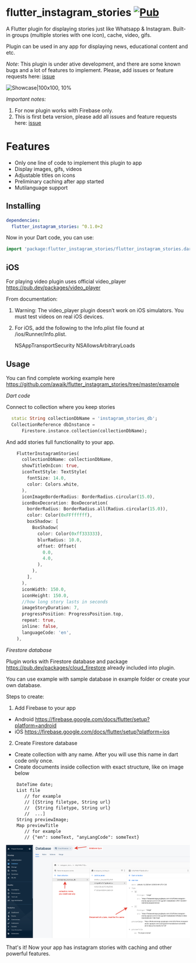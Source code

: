# flutter_instagram_stories [![Pub](https://img.shields.io/pub/v/flutter_instagram_stories.svg)](https://pub.dev/packages/flutter_instagram_stories)


A Flutter plugin for displaying stories just like Whatsapp & Instagram. Built-in groups (multiple stories with one icon), cache, video, gifs.

Plugin can be used in any app for displaying news, educational content and etc.


*Note*: This plugin is under ative development, and there are some known bugs and a lot of features to implement. Please, add issues or feature requests here: [issue](https://github.com/awaik/flutter_instagram_stories/issues)



![Showcase|100x100, 10%](example/lib/showcase1.gif)

*Important notes:*

1. For now plugin works with Firebase only.
2. This is first beta version, please add all issues and feature requests here: [issue](https://github.com/awaik/flutter_instagram_stories/issues)


# Features

* Only one line of code to implement this plugin to app
* Display images, gifs, videos
* Adjustable titles on icons
* Preliminary caching after app started
* Mutilanguage support

## Installing

```yaml
dependencies:
  flutter_instagram_stories: ^0.1.0+2
```

Now in your Dart code, you can use:

```dart
import 'package:flutter_instagram_stories/flutter_instagram_stories.dart';
```

## iOS

For playing video plugin uses official video_player https://pub.dev/packages/video_player

From documentation:

1.  Warning: The video_player plugin doesn’t work on iOS simulators. You must test videos on real iOS devices.

2. For iOS, add the following to the Info.plist file found at <project root>/ios/Runner/Info.plist.

	<key>NSAppTransportSecurity</key>
    <dict>
      <key>NSAllowsArbitraryLoads</key>
      <true/>
    </dict>

## Usage


You can find complete working example here https://github.com/awaik/flutter_instagram_stories/tree/master/example

*Dart code*

Connect to collection where you keep stories

```dart
  static String collectionDbName = 'instagram_stories_db';
  CollectionReference dbInstance =
      Firestore.instance.collection(collectionDbName);
```

And add stories full functionality to your app.

```dart
    FlutterInstagramStories(
      collectionDbName: collectionDbName,
      showTitleOnIcon: true,
      iconTextStyle: TextStyle(
        fontSize: 14.0,
        color: Colors.white,
      ),
      iconImageBorderRadius: BorderRadius.circular(15.0),
      iconBoxDecoration: BoxDecoration(
        borderRadius: BorderRadius.all(Radius.circular(15.0)),
        color: Color(0xFFffffff),
        boxShadow: [
          BoxShadow(
            color: Color(0xff333333),
            blurRadius: 10.0,
            offset: Offset(
              0.0,
              4.0,
            ),
          ),
        ],
      ),
      iconWidth: 150.0,
      iconHeight: 150.0,
      //how long story lasts in seconds
      imageStoryDuration: 7,
      progressPosition: ProgressPosition.top,
      repeat: true,
      inline: false,
      languageCode: 'en',
    ),
```

*Firestore database*

Plugin works with Firestore database and package https://pub.dev/packages/cloud_firestore already included into plugin.

You can use example with sample database in example folder or create your own database.

Steps to create:

1. Add Firebase to your app

- Android https://firebase.google.com/docs/flutter/setup?platform=android
- iOS https://firebase.google.com/docs/flutter/setup?platform=ios

2. Create Firestore database

- Create collection with any name. After you will use this name in dart code only once.
- Create documents inside collection with exact structure, like on image below


```
    DateTime date;
    List file
       // for example
       // [{String filetype, String url}
       //  {String filetype, String url}
       //  ...]
    String previewImage;
    Map previewTitle
       // for example
       // {"en": someText, "anyLangCode": someText}
```

![Showcase|100x100, 10%](example/lib/collection_structure.png)

That's it! Now your app has instagram stories with caching and other powerful features.



